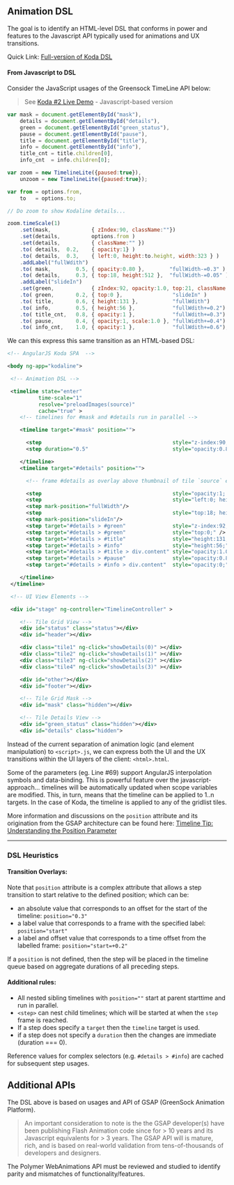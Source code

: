 ## Animation DSL

The goal is to identify an HTML-level DSL that conforms in power and features to the Javascript API typically used for animations and UX transitions. 

Quick Link:  [Full-version of Koda DSL](koda_timelines.xml)

#### From Javascript to DSL 

Consider the JavaScript usages of the Greensock TimeLine API below:

> See [Koda #2 Live Demo](http://codepen.io/ThomasBurleson/pen/OPMgqj) - Javascript-based version

```js
var mask = document.getElementById("mask"),
    details = document.getElementById("details"),
    green = document.getElementById("green_status"),
    pause = document.getElementById("pause"),
    title = document.getElementById("title"),
    info = document.getElementById("info"),
    title_cnt = title.children[0],
    info_cnt  = info.children[0];

var zoom = new TimelineLite({paused:true}),
    unzoom = new TimelineLite({paused:true});

var from = options.from,
    to   = options.to;

// Do zoom to show Kodaline details...

zoom.timeScale(1)
    .set(mask,             { zIndex:90, className:""})
    .set(details,          options.from )
    .set(details,          { className:"" })
    .to( details,  0.2,    { opacity:1} )
    .to( details,  0.3,    { left:0, height:to.height, width:323 } )
    .addLabel("fullWdith")
    .to( mask,        0.5, { opacity:0.80 },        "fullWidth-=0.3" )
    .to( details,     0.3, { top:18, height:512 },  "fullWidth-=0.05" )
    .addLabel("slideIn")
    .set(green,            { zIndex:92, opacity:1.0, top:21, className:"" })
    .to( green,       0.2, { top:0 },                "slideIn" )
    .to( title,       0.6, { height:131 },           "fullWdith")
    .to( info,        0.5, { height:56 },            "fullWdith+=0.2")
    .to( title_cnt,   0.8, { opacity:1 },            "fullWdith+=0.3")
    .to( pause,       0.4, { opacity:1, scale:1.0 }, "fullWidth+=0.4")
    .to( info_cnt,    1.0, { opacity:1 },            "fullWdith+=0.6");
```            

We can this express this same transition as an HTML-based DSL:

```xml
<!-- AngularJS Koda SPA  -->

<body ng-app="kodaline">

 <!-- Animation DSL -->

 <timeline state="enter"
          time-scale="1"
          resolve="preloadImages(source)"
          cache="true" >
    <!-- timelines for #mask and #details run in parallel -->

    <timeline target="#mask" position="">

      <step                                          style="z-index:90;" class="" />
      <step duration="0.5"                           style="opacity:0.8;" position="300" />

    </timeline>
    <timeline target="#details" position="">

      <!-- frame #details as overlay above thumbnail of tile `source` element -->

      <step                                          style="opacity:1; left:{{source.left}}; top:{{source.top}}; width:{{source.width}}; height:{{source.height}};" class="" />
      <step                                          style="left:0; height:210; width:323;" duration="0.3"  />
      <step mark-position="fullWidth"/>
      <step                                          style="top:18; height:512" duration="300" position="fullWidth-=0.3"/>
      <step mark-position="slideIn"/>
      <step target="#details > #green"               style="z-index:92; opacity:1; top:21;" class="" />
      <step target="#details > #green"               style="top:0;" />
      <step target="#details > #title"               style="height:131;"  duration="200" position="fullWidth" />
      <step target="#details > #info"                style="height:56;"   duration="0.6" position="fullWidth+=0.2" />
      <step target="#details > #title > div.content" style="opacity:1.0;" duration="500" position="fullWidth+=0.3" />
      <step target="#details > #pause"               style="opacity:0.8;" duration="800" position="fullWidth+=0.4" />
      <step target="#details > #info > div.content"  style="opacity:0;"   duration="0.4" position="fullWidth+=0.6" />

    </timeline>
 </timeline>

 <!-- UI View Elements --> 

 <div id="stage" ng-controller="TimelineController" >

    <!-- Tile Grid View -->
    <div id="status" class="status"></div>
    <div id="header"></div>

    <div class="tile1" ng-click="showDetails(0)" ></div>
    <div class="tile2" ng-click="showDetails(1)" ></div>
    <div class="tile3" ng-click="showDetails(2)" ></div>
    <div class="tile4" ng-click="showDetails(3)" ></div>

    <div id="other"></div>
    <div id="footer"></div>

    <!-- Tile Grid Mask -->
    <div id="mask" class="hidden"></div>

    <!-- Tile Details View -->
    <div id="green_status" class="hidden"></div>
    <div id="details" class="hidden">


```

Instead of the current separation of animation logic (and element manipulation) to `<script>.js`, we can express both the UI and the UX transitions within the UI layers of the client: `<html>.html`.

Some of the parameters (eg. Line #69) support AngularJS interpolation symbols and data-binding. This is powerful feature over the javascript-approach... timelines will be automatically updated when scope variables are modified. This, in turn, means that the timeline can be applied to 1..n targets. In the case of Koda, the timeline is applied to any of the gridlist tiles.

More information and discussions on the `position` attribute and its origination from the GSAP architecture can be found here: [Timeline Tip: Understanding the Position Parameter](http://greensock.com/position-parameter)

---

### DSL Heuristics

#### Transition Overlays:

Note that `position` attribute is a complex attribute that allows a step transition to start relative to the defined position; which can be:
-  an absolute value that corresponds to an offset for the start of the timeline:  `position="0.3"`
-  a label value that corresponds to a frame with the specified label:  `position="start"`
-  a label and offset value that corresponds to a time offset from the labelled frame:  `position="start=+0.2"`

If a `position` is not defined, then the step will be placed in the timeline queue based on aggregate durations of all preceding steps.

#### Additional rules:

-  All nested sibling timelines with `position=""` start at parent starttime and run in parallel.
- `<step>` can nest child timelines; which will be started at when the `step` frame is reached.
-  If a step does specify a `target` then the `timeline` target is used.
-  if a step does not specify a `duration` then the changes are immediate (duration === 0).

Reference values for complex selectors (e.g. `#details > #info`) are cached for subsequent step usages.


## Additional APIs

The DSL above is based on usages and API of GSAP (GreenSock Animation Platform).

> An important consideration to note is the the GSAP developer(s) have been publishing Flash Animation code since for &gt; 10 years and its Javascript equivalents for &gt; 3 years. The GSAP API will is mature, rich, and is based on real-world validation from tens-of-thousands of developers and designers.

The Polymer WebAnimations API must be reviewed and studied to identify parity and mismatches of functionality/features.
